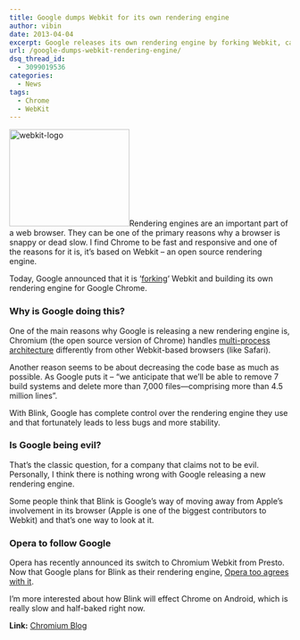 ```yaml
---
title: Google dumps Webkit for its own rendering engine
author: vibin
date: 2013-04-04
excerpt: Google releases its own rendering engine by forking Webkit, calls it Blink and plans to use it for Google Chrome. Opera to follow suit.
url: /google-dumps-webkit-rendering-engine/
dsq_thread_id:
  - 3099019536
categories:
  - News
tags:
  - Chrome
  - WebKit
---
```

[<img class="alignright size-full wp-image-73029" alt="webkit-logo" src="http://cdn.devilsworkshop.org/files/2013/04/Webkit_Logo.png" width="215" height="174" />][1]Rendering engines are an important part of a web browser. They can be one of the primary reasons why a browser is snappy or dead slow. I find Chrome to be fast and responsive and one of the reasons for it is, it&#8217;s based on Webkit &#8211; an open source rendering engine.

Today, Google announced that it is &#8216;<a href="http://en.wikipedia.org/wiki/Fork_(software_development" onclick="_gaq.push(['_trackEvent', 'outbound-article', 'http://en.wikipedia.org/wiki/Fork_(software_development', 'forking']);" >forking</a>&#8216; Webkit and building its own rendering engine for Google Chrome.

### Why is Google doing this?

One of the main reasons why Google is releasing a new rendering engine is, Chromium (the open source version of Chrome) handles <a href="http://www.chromium.org/developers/design-documents/multi-process-architecture" onclick="_gaq.push(['_trackEvent', 'outbound-article', 'http://www.chromium.org/developers/design-documents/multi-process-architecture', 'multi-process architecture']);" >multi-process architecture</a> differently from other Webkit-based browsers (like Safari).

Another reason seems to be about decreasing the code base as much as possible. As Google puts it &#8211; &#8220;we anticipate that we’ll be able to remove 7 build systems and delete more than 7,000 files—comprising more than 4.5 million lines&#8221;.

With Blink, Google has complete control over the rendering engine they use and that fortunately leads to less bugs and more stability.

### Is Google being evil?

That&#8217;s the classic question, for a company that claims not to be evil. Personally, I think there is nothing wrong with Google releasing a new rendering engine.

Some people think that Blink is Google&#8217;s way of moving away from Apple&#8217;s involvement in its browser (Apple is one of the biggest contributors to Webkit) and that&#8217;s one way to look at it.

### Opera to follow Google

Opera has recently announced its switch to Chromium Webkit from Presto. Now that Google plans for Blink as their rendering engine, <a href="http://www.brucelawson.co.uk/2013/hello-blink/" onclick="_gaq.push(['_trackEvent', 'outbound-article', 'http://www.brucelawson.co.uk/2013/hello-blink/', 'Opera too agrees with it']);" >Opera too agrees with it</a>.

I&#8217;m more interested about how Blink will effect Chrome on Android, which is really slow and half-baked right now.

**Link:** <a href="http://blog.chromium.org/2013/04/blink-rendering-engine-for-chromium.html" onclick="_gaq.push(['_trackEvent', 'outbound-article', 'http://blog.chromium.org/2013/04/blink-rendering-engine-for-chromium.html', 'Chromium Blog']);" >Chromium Blog</a>

 [1]: http://cdn.devilsworkshop.org/files/2013/04/Webkit_Logo.png
